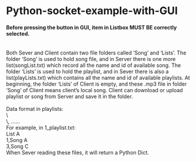 # Python-socket-example-with-GUI
#### Before pressing the button in GUI, item in Listbox MUST BE correctly selected.
<br>
Both Sever and Client contain two file folders called ‘Song’ and ‘Lists’. The folder ‘Song’ is used to hold song file, and in Server there is one more list(songList.txt) which record all the name and id of available song. The folder ‘Lists’ is used to hold the playlist, and in Sever there is also a list(playLists.txt) which contains all the name and id of available playlists. At beginning, the folder ‘Lists’ of Client is empty, and these .mp3 file in folder ‘Song’ of Client means client’s local song. Client can download or upload playlist or song from Server and save it in the folder.
<br><br>
Data format in playlists: <br>
\<playlist name> 
<br>
\<SongID>, <SongName>…… 
<br>
For example, in 1_playlist.txt: <br>
List A <br>
1,Song A <br>
3,Song C <br>
When Sever reading these files, it will return a Python Dict. <br>

